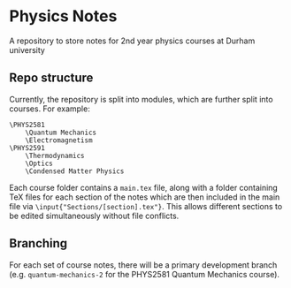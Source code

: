# Physics Notes
A repository to store notes for 2nd year physics courses at Durham university

## Repo structure

Currently, the repository is split into modules, which are further split into courses. For example:

```
\PHYS2581
	\Quantum Mechanics
	\Electromagnetism
\PHYS2591
	\Thermodynamics
	\Optics
	\Condensed Matter Physics
```

Each course folder contains a `main.tex` file, along with a folder containing TeX files for each section of the notes which are then included in the main file via `\input{"Sections/[section].tex"}`. This allows different sections to be edited simultaneously without file conflicts. 


## Branching

For each set of course notes, there will be a primary development branch (e.g. `quantum-mechanics-2` for the PHYS2581 Quantum Mechanics course). 

